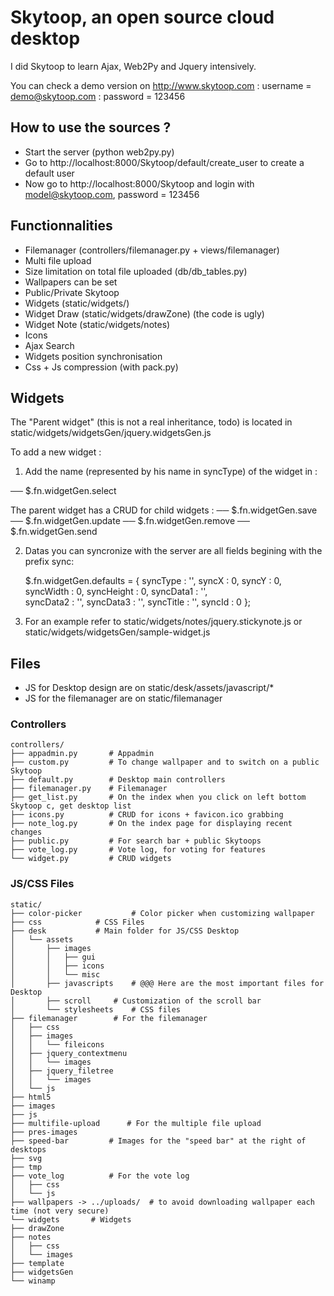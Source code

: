 # Skytoop, an open source cloud desktop

I did Skytoop to learn Ajax, Web2Py and Jquery intensively.

You can check a demo version on http://www.skytoop.com 
: username = demo@skytoop.com
: password = 123456

## How to use the sources ? 

* Start the server (python web2py.py)
* Go to http://localhost:8000/Skytoop/default/create_user to create a default user
* Now go to http://localhost:8000/Skytoop and login with model@skytoop.com, password = 123456

## Functionnalities

* Filemanager (controllers/filemanager.py + views/filemanager)
* Multi file upload 
* Size limitation on total file uploaded (db/db_tables.py)
* Wallpapers can be set
* Public/Private Skytoop
* Widgets (static/widgets/)
* Widget Draw (static/widgets/drawZone) (the code is ugly)
* Widget Note (static/widgets/notes)
* Icons
* Ajax Search
* Widgets position synchronisation
* Css + Js compression (with pack.py)

## Widgets

The "Parent widget" (this is not a real inheritance, todo) is 
located in static/widgets/widgetsGen/jquery.widgetsGen.js

To add a new widget :

1. Add the name (represented by his name in syncType) of the widget in :

── $.fn.widgetGen.select

The parent widget has a CRUD for child widgets :
    ── $.fn.widgetGen.save
    ── $.fn.widgetGen.update
    ── $.fn.widgetGen.remove
    ── $.fn.widgetGen.send

2. Datas you can syncronize with the server are all fields begining 
with the prefix sync:

     $.fn.widgetGen.defaults = {
	syncType	: '',
	syncX		: 0,
	syncY		: 0,
	syncWidth	: 0,
	syncHeight	: 0,
	syncData1	: '',	 
	syncData2	: '',
	syncData3	: '',
	syncTitle	: '',
	syncId		: 0
    };

3. For an example refer to static/widgets/notes/jquery.stickynote.js 
or static/widgets/widgetsGen/sample-widget.js

## Files

* JS for Desktop design are on static/desk/assets/javascript/*
* JS for the filemanager are on static/filemanager

### Controllers

    controllers/
    ├── appadmin.py       # Appadmin
    ├── custom.py         # To change wallpaper and to switch on a public Skytoop
    ├── default.py        # Desktop main controllers
    ├── filemanager.py    # Filemanager
    ├── get_list.py       # On the index when you click on left bottom Skytoop c, get desktop list
    ├── icons.py          # CRUD for icons + favicon.ico grabbing
    ├── note_log.py       # On the index page for displaying recent changes
    ├── public.py	      # For search bar + public Skytoops 
    ├── vote_log.py	      # Vote log, for voting for features
    └── widget.py         # CRUD widgets

### JS/CSS Files

    static/
    ├── color-picker           # Color picker when customizing wallpaper
    ├── css			   # CSS Files
    ├── desk		   # Main folder for JS/CSS Desktop
    │   └── assets
    │       ├── images
    │       │   ├── gui
    │       │   ├── icons
    │       │   └── misc
    │       ├── javascripts    # @@@ Here are the most important files for Desktop
    │       ├── scroll	   # Customization of the scroll bar
    │       └── stylesheets	   # CSS files
    ├── filemanager		   # For the filemanager
    │   ├── css
    │   ├── images
    │   │   └── fileicons
    │   ├── jquery_contextmenu
    │   │   └── images
    │   ├── jquery_filetree
    │   │   └── images
    │   └── js
    ├── html5
    ├── images
    ├── js
    ├── multifile-upload	  # For the multiple file upload
    ├── pres-images
    ├── speed-bar		  # Images for the "speed bar" at the right of desktops
    ├── svg
    ├── tmp
    ├── vote_log		  # For the vote log
    │   ├── css
    │   └── js
    ├── wallpapers -> ../uploads/  # to avoid downloading wallpaper each time (not very secure)
    └── widgets		  # Widgets
    ├── drawZone	  
    ├── notes
    │   ├── css
    │   └── images
    ├── template
    ├── widgetsGen
    └── winamp


